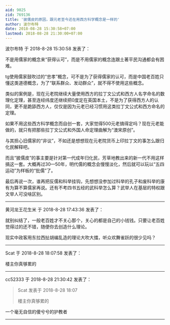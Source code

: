 ```yaml
---
aid: 9025
zid: 769136
title: '披儒皮的原因，跟元老至今还在用西方科学概念是一样的'
author: 波尔布特
date: 2018-08-28 15:30:58+07:00
lastmod: 2018-08-28 21:30:00+07:00
---
```


波尔布特 于 2018-8-28 15:30:58 发表了：

不是用儒家的概念来“获得认可”，而是不用儒家的概念连跟土著平民沟通都会有困难。

tg使用儒家鼓吹过的“忠孝”概念，可不是为了获得儒家的认可，而是中国老百姓只懂这类道德概念，为了“联系群众、发动群众”，就不得不使用这些概念。

类似的案例是，现在元老院继续大量使用西方的拉丁文公式和西方人名字命名的数理化定理，甚至连经纬度还继续把0度定在英国本土，不是为了获得西方人的认同，更不是跪舔西方人，仅仅是因为元老已经习惯用这类拉丁文公式和西方命名的定理。

如果不用这些西方科学概念而自创一套，大家觉得500元老搞得定吗？现在元老能做的，就只有把那些拉丁文公式和外国人命定理曲解为“澳宋原创”。

与其担心旧儒家的“非议”，不如还是想想现在元老院货币上印拉丁文的事怎么跟归化民解释吧。

而且“披儒皮”的事主要是针对第一代成年归化民，芳草地教出来的新一代不用这样搞这一套。大概再过30—50年，明代儒的概念会慢慢淡化，然后就可以玩以“五四运动”为样板的“批儒”了。

最后再说一次，谁再把反儒和科举挂钩，先想想没参加过科举的孔子和废科举的康有为算不算儒家再说。还有不考四书五经的武科举怎么算？武举人在基层的特权跟文举人可没啥区别。

---------

黄河龙王花生米 于 2018-8-28 17:43:36 发表了：

就别纠结了，一般老百姓才不关心那个，关心的都是自己的小钱钱。只要让老百姓觉得过的还不错，随便你去创造什么理论。

现实中政客用东拉西扯胡编乱造的理论大吹大擂，听众欢舞雀跃的很少见吗？

---------

Scat 于 2018-8-28 18:07:58 发表了：

楼主你真够累的

---------

cc52333 于 2018-8-28 21:30:42 发表了：

> Scat 发表于 2018-8-28 18:07
> 
> 楼主你真够累的



一个毫无自信的傻兮兮的护教者

---------

